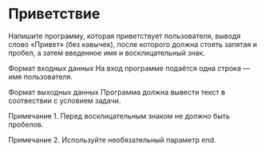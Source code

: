# Приветствие

Напишите программу, которая приветствует пользователя, выводя слово «Привет» (без кавычек), после которого должна стоять запятая и пробел, а затем введенное имя и восклицательный знак.

Формат входных данных
На вход программе подаётся одна строка — имя пользователя.

Формат выходных данных
Программа должна вывести текст в соотвествии с условием задачи.

Примечание 1. Перед восклицательным знаком не должно быть пробелов.

Примечание 2. Используйте необязательный параметр end.